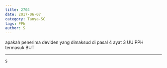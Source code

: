 ```yaml
---
title: 2704
date: 2017-06-07
category: Tanya-SC
tags: PPh
author: S
---
```


apakah penerima deviden yang dimaksud di pasal 4 ayat 3 UU PPH termasuk BUT

---



`S`
